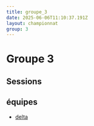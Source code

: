```yaml
---
title: groupe_3
date: 2025-06-06T11:10:37.191Z
layout: championnat
group: 3
---
```


# Groupe 3

## Sessions


## équipes
- [delta](/teams/delta)

